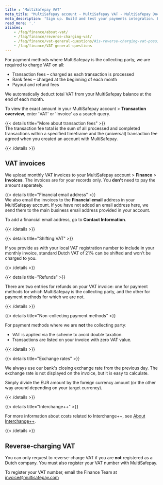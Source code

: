 ```yaml
---
title : "MultiSafepay VAT"
meta_title: "MultiSafepay account - MultiSafepay VAT - MultiSafepay Docs"
meta_description: "Sign up. Build and test your payments integration. Explore our products and services. Use our API Reference, SDKs, and wrappers. Get support."
read_more: '.'
aliases:
    - /faq/finance/about-vat/
    - /faq/finance/reverse-charging-vat/
    - /faq/finance/vat-general-questions/#is-reverse-charging-vat-possible
    - /faq/finance/VAT-general-questions
---
```


For payment methods where MultiSafepay is the collecting party, we are required to charge VAT on all: 
- Transaction fees – charged as each transaction is processed
- Bank fees – charged at the beginning of each month
- Payout and refund fees 

We automatically deduct total VAT from your MultiSafepay balance at the end of each month. 

To view the exact amount in your MultiSafepay account > **Transaction overview**, enter 'VAT' or 'Invoice' as a search query. 

{{< details title="More about transaction fees" >}}
&nbsp;  
The transaction fee total is the sum of all processed and completed transactions within a specified timeframe and the (universal) transaction fee agreed when you created an account with MultiSafepay.

{{< /details >}}

## VAT invoices
We upload monthly VAT invoices to your MultiSafepay account > **Finance** > **Invoices**. The invoices are for your records only. You **don't** need to pay the amount separately.

{{< details title="Financial email address" >}}
&nbsp;  
We also email the invoices to the **Financial email** address in your MultiSafepay account. If you have not added an email address here, we send them to the main business email address provided in your account.

To add a financial email address, go to **Contact Information**. 

{{< /details >}}

{{< details title="Shifting VAT" >}}

If you provide us with your local VAT registration number to include in your monthly invoice, standard Dutch VAT of 21% can be shifted and won't be charged to you.

{{< /details >}}

{{< details title="Refunds" >}}

There are two entries for refunds on your VAT invoice: one for payment methods for which MultiSafepay is the collecting party, and the other for payment methods for which we are not.

{{< /details >}}

{{< details title="Non-collecting payment methods" >}}

For payment methods where we are **not** the collecting party:

- VAT is applied via the scheme to avoid double taxation. 
- Transactions are listed on your invoice with zero VAT value.

{{< /details >}}

{{< details title="Exchange rates" >}}

We always use our bank's closing exchange rate from the previous day. The exchange rate is not displayed on the invoice, but it is easy to calculate.

Simply divide the EUR amount by the foreign currency amount (or the other way around depending on your target currency).  

{{< /details >}}

{{< details title="Interchange++" >}}

For more information about costs related to Interchange++, see [About Interchange++](/payment-methods/credit-and-debit-cards/user-guide/about-interchange/).  

{{< /details >}}

## Reverse-charging VAT
You can only request to reverse-charge VAT if you are **not** registered as a Dutch company. You must also register your VAT number with MultiSafepay.

To register your VAT number, email the Finance Team at <invoice@multisafepay.com>
